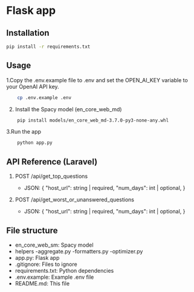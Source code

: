 
# Flask app

## Installation

```bash
pip install -r requirements.txt
```

## Usage
1.Copy the .env.example file to .env and set the OPEN_AI_KEY variable to your OpenAI API key.
```bash
    cp .env.example .env
```
2. Install the Spacy model (en_core_web_md)
```bash
    pip install models/en_core_web_md-3.7.0-py3-none-any.whl
```

3.Run the app
```bash
    python app.py
```

## API Reference (Laravel)
1. POST /api/get_top_questions
    - JSON: {
        "host_url": string | required,
        "num_days": int | optional,
    }

2. POST /api/get_worst_or_unanswered_questions
    - JSON: {
        "host_url": string | required,
        "num_days": int | optional,
    }

## File structure
- en_core_web_sm: Spacy model
- helpers
    -aggregate.py
    -formatters.py
    -optimizer.py 
- app.py: Flask app
- .gitignore: Files to ignore
- requirements.txt: Python dependencies
- .env.example: Example .env file
- README.md: This file
